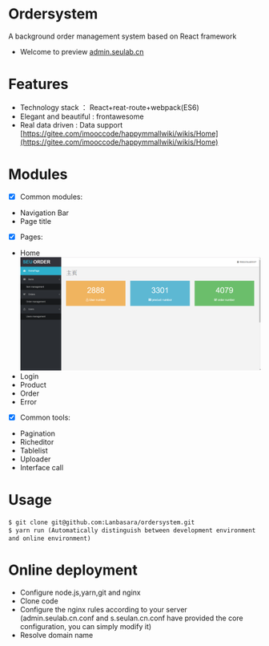 # Ordersystem
A background order management system based on React framework 

 * Welcome to preview [admin.seulab.cn](admin.seulab.cn)

# Features
* Technology stack ： React+reat-route+webpack(ES6)
* Elegant and beautiful : frontawesome
* Real data driven : Data support [https://gitee.com/imooccode/happymmallwiki/wikis/Home](https://gitee.com/imooccode/happymmallwiki/wikis/Home)

# Modules
 - [X] Common modules:
 * Navigation Bar
 * Page title
 - [X] Pages:
 * Home
 ![Home Page](https://github.com/Lanbasara/ordersystem/blob/master/1.png)
 * Login
 * Product
 * Order
 * Error
  - [X] Common tools:
 * Pagination
 * Richeditor
 * Tablelist
 * Uploader
 * Interface call
 
 # Usage
```
$ git clone git@github.com:Lanbasara/ordersystem.git
$ yarn run (Automatically distinguish between development environment and online environment)
```
# Online deployment
* Configure node.js,yarn,git and nginx
* Clone code 
* Configure the nginx rules according to your server (admin.seulab.cn.conf and s.seulan.cn.conf have provided the core configuration, you can simply modify it)
* Resolve domain name
